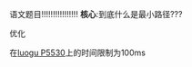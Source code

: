 
语文题目!!!!!!!!!!!!!!!!
**核心**:到底什么是最小路径???

优化

在[luogu P5530](https://www.luogu.com.cn/problem/P5530)上的时间限制为100ms
